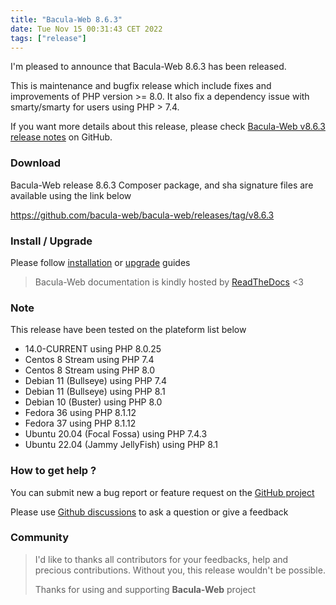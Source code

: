 ```yaml
---
title: "Bacula-Web 8.6.3"
date: Tue Nov 15 00:31:43 CET 2022
tags: ["release"]
---
```


I'm pleased to announce that Bacula-Web 8.6.3 has been released.

This is maintenance and bugfix release which include fixes and improvements of PHP version >= 8.0.
It also fix a dependency issue with smarty/smarty for users using PHP > 7.4.

If you want more details about this release, please check [Bacula-Web v8.6.3 release notes](https://github.com/bacula-web/bacula-web/releases/tag/v8.6.3) on GitHub.

### Download

Bacula-Web release 8.6.3 Composer package, and sha signature files are available using the link below

https://github.com/bacula-web/bacula-web/releases/tag/v8.6.3

### Install / Upgrade

Please follow [installation](https://docs.bacula-web.org/en/latest/02_install/index.html) or [upgrade](https://docs.bacula-web.org/en/latest/02_install/upgrade.html) guides

> Bacula-Web documentation is kindly hosted by [ReadTheDocs](https://readthedocs.org/) <3

### Note

This release have been tested on the plateform list below

- 14.0-CURRENT using PHP 8.0.25
- Centos 8 Stream using PHP 7.4
- Centos 8 Stream using PHP 8.0
- Debian 11 (Bullseye) using PHP 7.4
- Debian 11 (Bullseye) using PHP 8.1
- Debian 10 (Buster) using PHP 8.0
- Fedora 36 using PHP 8.1.12
- Fedora 37 using PHP 8.1.12
- Ubuntu 20.04 (Focal Fossa) using PHP 7.4.3
- Ubuntu 22.04 (Jammy JellyFish) using PHP 8.1

### How to get help ?

You can submit new a bug report or feature request on the [GitHub project](https://github.com/bacula-web/bacula-web/issues)

Please use [Github discussions](https://github.com/bacula-web/bacula-web/discussions) to ask a question
or give a feedback

### Community

> I'd like to thanks all contributors for your feedbacks, help and precious contributions.
> Without you, this release wouldn't be possible.
>
> Thanks for using and supporting **Bacula-Web** project
